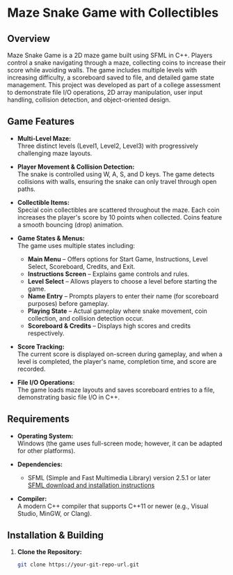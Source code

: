 # Maze Snake Game with Collectibles

## Overview

Maze Snake Game is a 2D maze game built using SFML in C++. Players control a snake navigating through a maze, collecting coins to increase their score while avoiding walls. The game includes multiple levels with increasing difficulty, a scoreboard saved to file, and detailed game state management. This project was developed as part of a college assessment to demonstrate file I/O operations, 2D array manipulation, user input handling, collision detection, and object-oriented design.

## Game Features

- **Multi-Level Maze:**  
  Three distinct levels (Level1, Level2, Level3) with progressively challenging maze layouts.

- **Player Movement & Collision Detection:**  
  The snake is controlled using W, A, S, and D keys. The game detects collisions with walls, ensuring the snake can only travel through open paths.

- **Collectible Items:**  
  Special coin collectibles are scattered throughout the maze. Each coin increases the player's score by 10 points when collected. Coins feature a smooth bouncing (drop) animation.

- **Game States & Menus:**  
  The game uses multiple states including:
  - **Main Menu** – Offers options for Start Game, Instructions, Level Select, Scoreboard, Credits, and Exit.
  - **Instructions Screen** – Explains game controls and rules.
  - **Level Select** – Allows players to choose a level before starting the game.
  - **Name Entry** – Prompts players to enter their name (for scoreboard purposes) before gameplay.
  - **Playing State** – Actual gameplay where snake movement, coin collection, and collision detection occur.
  - **Scoreboard & Credits** – Displays high scores and credits respectively.
  
- **Score Tracking:**  
  The current score is displayed on-screen during gameplay, and when a level is completed, the player's name, completion time, and score are recorded.

- **File I/O Operations:**  
  The game loads maze layouts and saves scoreboard entries to a file, demonstrating basic file I/O in C++.

## Requirements

- **Operating System:**  
  Windows (the game uses full-screen mode; however, it can be adapted for other platforms).

- **Dependencies:**  
  - SFML (Simple and Fast Multimedia Library) version 2.5.1 or later  
    [SFML download and installation instructions](https://www.sfml-dev.org/download.php)

- **Compiler:**  
  A modern C++ compiler that supports C++11 or newer (e.g., Visual Studio, MinGW, or Clang).

## Installation & Building

1. **Clone the Repository:**  
   ```bash
   git clone https://your-git-repo-url.git
